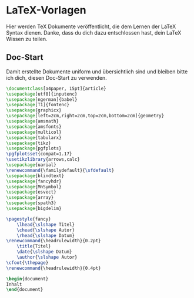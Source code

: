 # LaTeX-Vorlagen
Hier werden TeX Dokumente veröffentlicht, die dem Lernen der LaTeX Syntax dienen.
Danke, dass du dich dazu entschlossen hast, dein LaTeX Wissen zu teilen.

## Doc-Start
Damit erstellte Dokumente uniform und übersichtlich sind und bleiben bitte ich dich, diesen Doc-Start zu verwenden.

```tex
\documentclass[a4paper, 15pt]{article}
\usepackage[utf8]{inputenc}
\usepackage[ngerman]{babel}
\usepackage[T1]{fontenc}
\usepackage{graphicx}
\usepackage[left=2cm,right=2cm,top=2cm,bottom=2cm]{geometry}
\usepackage{amsmath}
\usepackage{amsfonts}
\usepackage{multicol}
\usepackage{tabularx}
\usepackage{tikz}
\usepackage{pgfplots}
\pgfplotsset{compat=1.17}
\usetikzlibrary{arrows,calc}
\usepackage{uarial}
\renewcommand{\familydefault}{\sfdefault}
\usepackage{blindtext}
\usepackage{fancyhdr}
\usepackage{MnSymbol}
\usepackage{esvect}
\usepackage{array}
\usepackage{spath3}
\usepackage{bigdelim}

\pagestyle{fancy}
	\lhead{\slshape Titel}
	\chead{\slshape Autor}
	\rhead{\slshape Datum}
\renewcommand{\headrulewidth}{0.2pt}
	\title{Titel}
	\date{\slshape Datum}
	\author{\slshape Autor}
\cfoot{\thepage}
\renewcommand{\headrulewidth}{0.4pt}

\begin{document}
Inhalt
\end{document}
```
